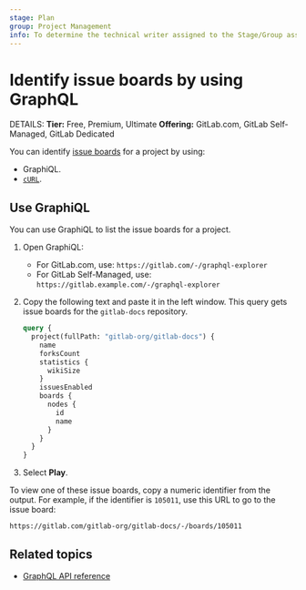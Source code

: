 ```yaml
---
stage: Plan
group: Project Management
info: To determine the technical writer assigned to the Stage/Group associated with this page, see https://handbook.gitlab.com/handbook/product/ux/technical-writing/#assignments
---
```


# Identify issue boards by using GraphQL

DETAILS:
**Tier:** Free, Premium, Ultimate
**Offering:** GitLab.com, GitLab Self-Managed, GitLab Dedicated

You can identify [issue boards](../../user/project/issue_board.md) for a project by using:

- GraphiQL.
- [`cURL`](getting_started.md#command-line).

## Use GraphiQL

You can use GraphiQL to list the issue boards for a project.

1. Open GraphiQL:
   - For GitLab.com, use: `https://gitlab.com/-/graphql-explorer`
   - For GitLab Self-Managed, use: `https://gitlab.example.com/-/graphql-explorer`
1. Copy the following text and paste it in the left window. This query
   gets issue boards for the `gitlab-docs` repository.

   ```graphql
   query {
     project(fullPath: "gitlab-org/gitlab-docs") {
       name
       forksCount
       statistics {
         wikiSize
       }
       issuesEnabled
       boards {
         nodes {
           id
           name
         }
       }
     }
   }
   ```

1. Select **Play**.

To view one of these issue boards, copy a numeric identifier from the output.
For example, if the identifier is `105011`, use this URL to go to the issue board:

```http
https://gitlab.com/gitlab-org/gitlab-docs/-/boards/105011
```

## Related topics

- [GraphQL API reference](reference/index.md)
